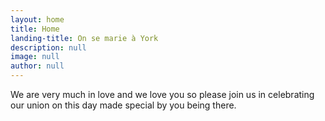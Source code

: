 ```yaml
---
layout: home
title: Home
landing-title: On se marie à York
description: null
image: null
author: null
---
```


We are very much in love and we love you so please join us in celebrating our union on this day made special by you being there.
